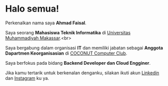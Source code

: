 # Halo semua! 

Perkenalkan nama saya **Ahmad Faisal**.<br>

Saya seorang **Mahasiswa Teknik Informatika** di [Universitas Muhammadiyah Makassar]([https://www.dicoding.com/](https://unismuh.ac.id/)).<br>

Saya bergabung dalam organisasi **IT** dan memiliki jabatan sebagai **Anggota Dapartmen Keorganisasian** di [COCONUT Computer Club](https://coconut.or.id/).<br>

Saya berfokus pada bidang **Backend Developer dan Cloud Engginer**.<br>

Jika kamu tertarik untuk berkenalan denganku, silakan ikuti akun [Linkedin](https://www.linkedin.com/in/ahmad-faisal-a93227190/) dan [Instagram](https://www.instagram.com/ahmadfaizal_af/) ku ya.
